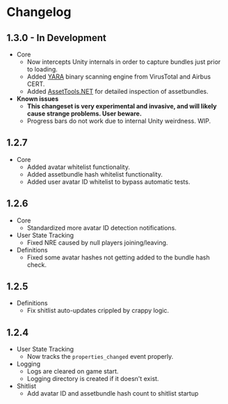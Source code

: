 # Changelog

## 1.3.0 - In Development

* Core
  * Now intercepts Unity internals in order to capture bundles just prior to loading.
  * Added [YARA](http://virustotal.github.io/yara/) binary scanning engine from VirusTotal and Airbus CERT.
  * Added [AssetTools.NET](https://github.com/nesrak1/AssetsTools.NET) for detailed inspection of assetbundles.
* **Known issues**
  * **This changeset is very experimental and invasive, and will likely cause strange problems. User beware.**
  * Progress bars do not work due to internal Unity weirdness. WIP.

## 1.2.7

* Core
  * Added avatar whitelist functionality.
  * Added assetbundle hash whitelist functionality.
  * Added user avatar ID whitelist to bypass automatic tests.

## 1.2.6

* Core
  * Standardized more avatar ID detection notifications.
* User State Tracking
  * Fixed NRE caused by null players joining/leaving.
* Definitions
  * Fixed some avatar hashes not getting added to the bundle hash check.
  
## 1.2.5

* Definitions
  * Fix shitlist auto-updates crippled by crappy logic.

## 1.2.4

* User State Tracking
  * Now tracks the `properties_changed` event properly.
* Logging
  * Logs are cleared on game start.
  * Logging directory is created if it doesn't exist.
* Shitlist
  * Add avatar ID and assetbundle hash count to shitlist startup